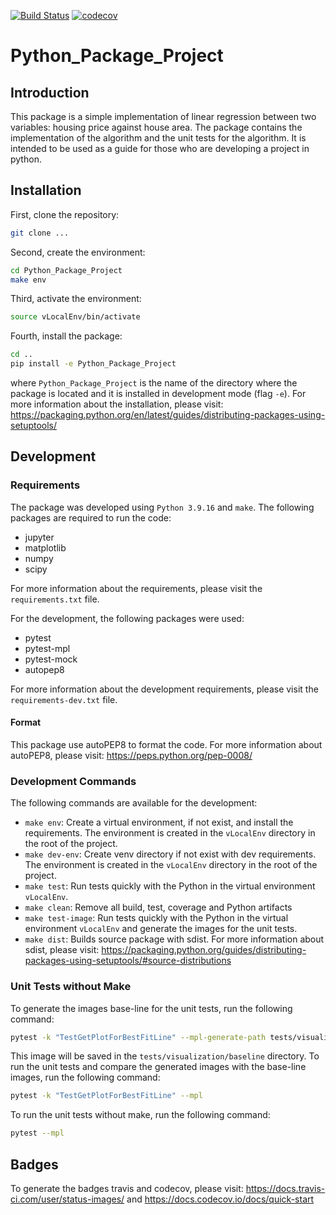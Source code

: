 [![Build Status](https://app.travis-ci.com/LeanoA/Python_Package_Project.svg?branch=main)](https://app.travis-ci.com/LeanoA/Python_Package_Project)
[![codecov](https://codecov.io/gh/LeanoA/Python_Package_Project/branch/main/graph/badge.svg?token=KJPUYYVSEA)](https://codecov.io/gh/LeanoA/Python_Package_Project)

# Python_Package_Project
## Introduction
This package is a simple implementation of linear regression between two variables: housing price against house area. The package contains the implementation of the algorithm and the unit tests for the algorithm. It is intended to be used as a guide for those who are developing a project in python. 

## Installation
First, clone the repository:
```bash
git clone ...
```
Second, create the environment:
```bash
cd Python_Package_Project
make env
```
Third, activate the environment:
```bash
source vLocalEnv/bin/activate
```
Fourth, install the package:
```bash
cd ..
pip install -e Python_Package_Project
```
where `Python_Package_Project` is the name of the directory where the package is located and it is installed in development mode (flag `-e`). For more information about the installation, please visit: https://packaging.python.org/en/latest/guides/distributing-packages-using-setuptools/

## Development

### Requirements
The package was developed using `Python 3.9.16` and `make`. The following packages are required to run the code:
* jupyter
* matplotlib
* numpy
* scipy

For more information about the requirements, please visit the `requirements.txt` file.

For the development, the following packages were used:
* pytest
* pytest-mpl
* pytest-mock
* autopep8

For more information about the development requirements, please visit the `requirements-dev.txt` file.

#### Format
This package use autoPEP8 to format the code. For more information about autoPEP8, please visit: https://peps.python.org/pep-0008/

### Development Commands
The following commands are available for the development:
* `make env`: Create a virtual environment, if not exist, and install the requirements. The environment is created in the `vLocalEnv` directory in the root of the project.
* `make dev-env`: Create venv directory if not exist with dev requirements. The environment is created in the `vLocalEnv` directory in the root of the project.
* `make test`: Run tests quickly with the Python in the virtual environment `vLocalEnv`.
* `make clean`: Remove all build, test, coverage and Python artifacts
* `make test-image`: Run tests quickly with the Python in the virtual environment `vLocalEnv` and generate the images for the unit tests.
* `make dist`: Builds source package with sdist. For more information about sdist, please visit: https://packaging.python.org/guides/distributing-packages-using-setuptools/#source-distributions

### Unit Tests without Make

To generate the images base-line for the unit tests, run the following command:
```bash
pytest -k "TestGetPlotForBestFitLine" --mpl-generate-path tests/visualization/baseline
```
This image will be saved in the `tests/visualization/baseline` directory. To run the unit tests and compare the generated images with the base-line images, run the following command:
```bash
pytest -k "TestGetPlotForBestFitLine" --mpl
```
To run the unit tests without make, run the following command:
```bash
pytest --mpl
```

## Badges
To generate the badges travis and codecov, please visit: https://docs.travis-ci.com/user/status-images/ and https://docs.codecov.io/docs/quick-start

